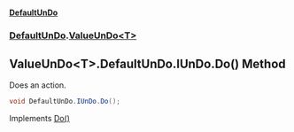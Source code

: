 #### [DefaultUnDo](../../index.md 'index')
### [DefaultUnDo](../../index.md#DefaultUnDo 'DefaultUnDo').[ValueUnDo&lt;T&gt;](index.md 'DefaultUnDo\.ValueUnDo\<T\>')

## ValueUnDo\<T\>\.DefaultUnDo\.IUnDo\.Do\(\) Method

Does an action\.

```csharp
void DefaultUnDo.IUnDo.Do();
```

Implements [Do\(\)](../IUnDo/Do().md 'DefaultUnDo\.IUnDo\.Do\(\)')